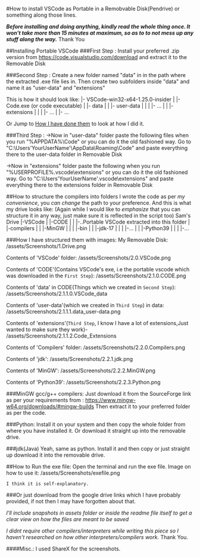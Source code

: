 #How to install VSCode as Portable in a Remobvable Disk(Pendrive) or something along those lines.

***Before installing and doing anything, kindly read the whole thing once. It won't take more than 15 minutes at maximum, so as to to not mess up any stuff along the way.*** Thank You

##Installing Portable VSCode
###First Step : 
Install your preferred .zip version from https://code.visualstudio.com/download and extract it to the Removable Disk


###Second Step :
Create a new folder named "data" in  in the path where the extracted .exe file lies in.
Then create two subfolders inside "data" and name it as "user-data" and "extensions"

This is how it should look like:
|- VSCode-win32-x64-1.25.0-insider
|   |- Code.exe (or code executable)
|   |- data
|   |   |- user-data
|   |   |   |- ...
|   |   |- extensions
|   |   |   |- ...
|   |- ...
 
Or Jump to [How I have done them](#How-I-have-structured-them-with-images:) to look at how I did it.


###Third Step :
->Now in "user-data" folder paste the following files when you run "%APPDATA%\Code" or you can do it the old fashioned way. 
Go to "C:\Users\'YourUserName'\AppData\Roaming\Code" and paste everything there to the user-data folder in Removable Disk

->Now in "extensions" folder paste the following when you run "%USERPROFILE%\.vscode\extensions" or you can do it the old fashioned way. 
Go to "C:\Users\'YourUserName'\.vscode\extensions" and paste everything there to the extensions folder in Removable Disk


##How to structure the compilers into folders
I wrote the code as per *my convenience*, you *can change* the path to your preference.
And this is what my drive looks like:
(Again while I would like to *emphasize* that you can structure it in any way, just make sure it is reflected in the script too)
Sam's Drive
|-VSCode
|  |-CODE
|  |  |-..Portable VSCode extracted into this folder
|  |-compilers
|  |  |-MinGW
|  |  |  |-bin
|  |  |-jdk-17
|  |  |  |-...
|  |  |-Python39
|  |  |  |-...


###How I have structured them with images:
My Removable Disk:
/assets/Screenshots/1.Drive.png

Contents of 'VSCode' folder:
/assets/Screenshots/2.0.VSCode.png

Contents of 'CODE'(Contains VSCode's exe, i.e the portable vscode which was downloaded in the `First Step`):
/assets/Screenshots/2.1.0.CODE.png

Contents of 'data' in CODE(Things which we created in `Second Step`):
/assets/Screenshots/2.1.1.0.VSCode_data

Contents of 'user-data'(which we created in `Third Step`) in data:
/assets/Screenshots/2.1.1.1.data_user-data.png

Contents of 'extensions'(`Third Step`, I know I have a lot of extensions,Just wanted to make sure they work)-
/assets/Screenshots/2.1.1.2.Code_Extensions

Contents of 'Compilers' folder:
/assets/Screenshots/2.2.0.Compilers.png

Contents of 'jdk':
/assets/Screenshots/2.2.1.jdk.png

Contents of 'MinGW':
/assets/Screenshots/2.2.2.MinGW.png

Contents of 'Python39':
/assets/Screenshots/2.2.3.Python.png


###MinGW gcc/g++ compilers:
Just download it from the SourceForge link as per your requirements from : https://www.mingw-w64.org/downloads/#mingw-builds
Then extract it to your preferred folder as per the code.

###Python:
Install it on your system and then copy the whole folder from where you have installed it. Or download it straight up into the removable drive.

###jdk(Java)
Yeah, same as python. Install it and then copy or just straight up download it into the removable drive.


##How to Run the exe file:
Open the terminal and run the exe file.
Image on how to use it:
/assets/Screenshots/exefile.png

`I think it is self-explanatory.`


###Or just download from the google drive links which I have probably provided, if not then I may have forgotten about that.


*I'll include snapshots in assets folder or inside the readme file itself to get a clear view on how the files are meant to be saved*

*I didnt require other compilers/interpreters while writing this piece so I haven't researched on how other interpreters/compilers work.* Thank You.


####Misc.:
I used ShareX for the screenshots.